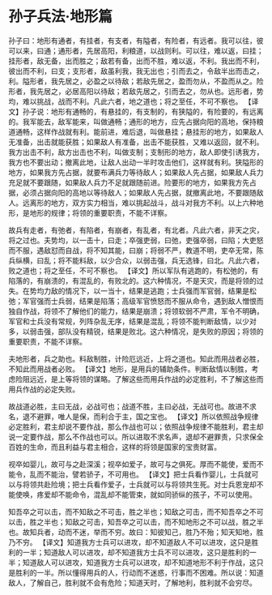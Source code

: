 # 孙子兵法·地形篇

孙子曰：地形有通者，有挂者，有支者，有隘者，有险者，有远者。我可以往，彼可以来，曰通；通形者，先居高阳，利粮道，以战则利。可以往，难以返，曰挂；挂形者，敌无备，出而胜之；敌若有备，出而不胜，难以返，不利。我出而不利，彼出而不利，曰支；支形者，敌虽利我，我无出也；引而去之，令敌半出而击之，利。隘形者，我先居之，必盈之以待敌；若敌先居之，盈而勿从，不盈而从之。险形者，我先居之，必居高阳以待敌；若敌先居之，引而去之，勿从也。远形者，势均，难以挑战，战而不利。凡此六者，地之道也；将之至任，不可不察也。
【译文】孙子说：地形有通畅的，有悬挂的，有支制的，有狭隘的，有险要的，有远离的。我军能去，敌军能来，叫做通畅；通形的地方，应先占据向阳的高地，保持粮道通畅，这样作战就有利。能前进，难后退，叫做悬挂；悬挂形的地方，如果敌人无准备，出击就能获胜；如果敌人有准备，出击不能获胜，又难以返回，就不利。我方出击不利，敌方出击也不利，叫做支制；支制形的地方，敌人即使引诱我方，我方也不要出动；撤离此地，让敌人出动一半时攻击他们，这样就有利。狭隘形的地方，如果我方先占据，就要布满兵力等待敌人；如果敌人先占据，如果敌人兵力充足就不要跟随，如果敌人兵力不足就跟随前进。险要形的地方，如果我方先占据，必须占据向阳的高地以等待敌人；如果敌人先占据，就撤离此地，不要跟随敌人。远离形的地方，双方实力相当，难以挑起战斗，战斗对我方不利。以上六种地形，是地形的规律；将领的重要职责，不能不详察。

故兵有走者，有弛者，有陷者，有崩者，有乱者，有北者。凡此六者，非天之灾，将之过也。夫势均，以一击十，曰走；卒强吏弱，曰弛，吏强卒弱，曰陷；大吏怒而不服，遇敌怼而自战，将不知其能，曰崩；将弱不严，教道不明，吏卒无常，陈兵纵横，曰乱；将不能料敌，以少合众，以弱击强，兵无选锋，曰北。凡此六者，败之道也；将之至任，不可不察也。
【译文】所以军队有逃跑的，有松弛的，有陷落的，有崩溃的，有混乱的，有败北的。这六种情况，不是天灾，而是将领的过失。在势均力敌的情况下，以一当十，结果是逃跑；士兵强而军官弱，结果是松弛；军官强而士兵弱，结果是陷落；高级军官愤怒而不服从命令，遇到敌人憎恨而独自作战，将领不了解他们的能力，结果是崩溃；将领软弱不严肃，军令不明确，军官和士兵没有常规，列阵杂乱无序，结果是混乱；将领不能判断敌情，以少对多，以弱击强，部队没有精锐，结果是败北。这六种情况，是失败的原因；将领的重要职责，不能不详察。

夫地形者，兵之助也。料敌制胜，计险厄远近，上将之道也。知此而用战者必胜，不知此而用战者必败。
【译文】地形，是用兵的辅助条件。判断敌情以制胜，考虑险阻远近，是上等将领的谋略。了解这些而用兵作战的必定胜利，不了解这些而用兵作战的必定失败。

故战道必胜，主曰无战，必战可也；战道不胜，主曰必战，无战可也。故进不求名，退不避罪，唯人是保，而利合于主，国之宝也。
【译文】所以依照战争规律必定胜利，君主却说不要作战，那么作战也可以；依照战争规律不能胜利，君主却说一定要作战，那么不作战也可以。所以进取不求名声，退却不避罪责，只求保全百姓的生命，而且利益与君主相合，这样的将领是国家的宝贵财富。

视卒如婴儿，故可与之赴深溪；视卒如爱子，故可与之俱死。厚而不能使，爱而不能令，乱而不能治，譬若骄子，不可用也。
【译文】把士兵看作婴儿，士兵就可以与将领共赴险境；把士兵看作爱子，士兵就可以与将领共生死。对士兵恩宠却不能使唤，疼爱却不能命令，混乱却不能管束，就如同骄纵的孩子，不可以使用。

知吾卒之可以击，而不知敌之不可击，胜之半也；知敌之可击，而不知吾卒之不可以击，胜之半也；知敌之可击，知吾卒之可以击，而不知地形之不可以战，胜之半也。故知兵者，动而不迷，举而不穷。故曰：知彼知己，胜乃不殆；知天知地，胜乃不穷。
【译文】知道我方士兵可以进攻，却不知道敌人不可以进攻，这只是胜利的一半；知道敌人可以进攻，却不知道我方士兵不可以进攻，这只是胜利的一半；知道敌人可以进攻，知道我方士兵可以进攻，却不知道地形不利于作战，这只是胜利的一半。所以懂得用兵的人，行动而不迷惑，行事而不困难。所以说：知道敌人，了解自己，胜利就不会有危险；知道天时，了解地利，胜利就不会穷尽。